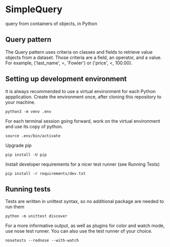 # SimpleQuery
query from containers of objects, in Python

## Query pattern

The Query pattern uses criteria on classes and fields to retrieve
value objects from a dataset. Those criteria are a field, an operator,
and a value. For example, ('last_name', =, 'Fowler') or ('price', <, 100.00).

## Setting up development environment
It is always recommended to use a virtual environment for each
Python appplication. Create the environment once, after cloning
this repository to your machine.
```
python3 -m venv .env
```

For each terminal session going forward, work on the virtual
environment and use its copy of python.
```
source .env/bin/activate
```

Upgrade pip
```
pip install -U pip
```

Install developer requirements for a nicer test runner (see Running Tests)
```
pip install -r requirements/dev.txt
```

## Running tests
Tests are written in unittest syntax, so no additional package are needed
to run them
```
python -m unittest discover
```

For a more informative output, as well as plugins for
color and watch mode, use nose test runner. You can also use the test runner
of your choice.
```
nosetests --rednose --with-watch
```
